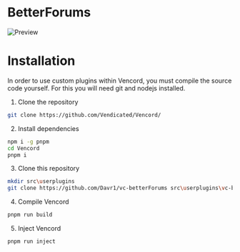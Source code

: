 # BetterForums
![Preview](https://gist.github.com/Davr1/97750831d8260764477c089ecb3879b9/raw/Preview.png)

# Installation

In order to use custom plugins within Vencord, you must compile the source code yourself. For this you will need git and nodejs installed.

1. Clone the repository

```bash
git clone https://github.com/Vendicated/Vencord/
```

2. Install dependencies

```bash
npm i -g pnpm
cd Vencord
pnpm i
```

3. Clone this repository

```bash
mkdir src\userplugins
git clone https://github.com/Davr1/vc-betterForums src\userplugins\vc-betterForums
```

4. Compile Vencord

```bash
pnpm run build
```

5. Inject Vencord

```bash
pnpm run inject
```
